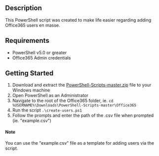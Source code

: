 ## Description
This PowerShell script was created to make life easier regarding adding Office365 users en masse.

## Requirements
* PowerShell v5.0 or greater
* Office365 Admin credentials

## Getting Started
1. Download and extract the [PowerShell-Scripts-master.zip](https://github.com/atechnextdoor/PowerShell-Scripts/archive/master.zip) file to your Windows machine
2. Open PowerShell as an Administrator
3. Navigate to the root of the Office365 folder, ie. <code>cd %USERNAME%\Downloads\PowerShell-Scripts-master\Office365</code>
4. Run the script <code>.\create-users.ps1</code>
5. Follow the prompts and enter the path of the .csv file when prompted (ie. "example.csv")

#### Note
You can use the "example.csv" file as a template for adding users via the script.
